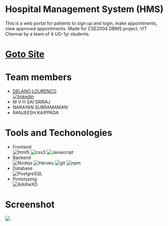 # Hospital Management System (HMS) 
This is a web portal for patients to sign up and login, make appointments, view approved appointments. Made for CSE2004 DBMS project, VIT Chennai by a team of 4 UG-1yr students.

<a href="https://hms-product.herokuapp.com" target="_blank" norefferer noopener><h1>Goto Site</h1></a>

# Team members
* <a href="https://delano-lourenco.web.app/" target="_blank" norefferer noopener>DELANO LOURENCO</a><br><a href="https://www.linkedin.com/in/delano-lourenco-a9022a190" rel="nofollow noreferrer" target="_blank"><img src="https://img.shields.io/badge/-delanolourenco-blue?style=flat-square&logo=Linkedin&logoColor=white&link=https://www.linkedin.com/in/delano-lourenco-a9022a190/" alt="linkedin"></a> 
* M V H SAI SRIRAJ
* NARAYAN SUBRAMANIAN
* RANJEESH KAIPPADA

# Tools and Techonologies
<ul>
   <li>Frontend</li>
   <img alt="html5" src="https://img.shields.io/badge/-HTML5-E34F26?style=flat-square&logo=html5&logoColor=white" />
   <img alt="css3" src="https://img.shields.io/badge/-CSS3-1572B6?style=flat-square&logo=css3&logoColor=white" />
   <img alt="Javascript" src="https://img.shields.io/badge/-Javascript-F7DF1E?style=flat-square&logo=javascript&logoColor=black" />
   <li>Backend</li>
   <img alt="Nodejs" src="https://img.shields.io/badge/-Node.js-43853d?style=flat-square&logo=Node.js&logoColor=white" />
   <img alt="Heroku" src="https://img.shields.io/badge/-Heroku-430098?style=flat-square&logo=heroku&logoColor=white" />
   <img alt="git" src="https://img.shields.io/badge/-Git-F05032?style=flat-square&logo=git&logoColor=white" />
   <img alt="npm" src="https://img.shields.io/badge/-NPM-CB3837?style=flat-square&logo=npm&logoColor=white" /> 
   <li> Database </li>
   <img alt="PostgreSQL" src="https://img.shields.io/badge/-PostgreSQL-336791?style=flat-square&logo=PostgreSQL&logoColor=white" />
   <li> Prototyping </li>
   <img alt="AdobeXD" src="https://img.shields.io/badge/-AdobeXD-FF61F6?style=flat-square&logo=adobe%20xd&logoColor=white" />
</ul>

# Screenshot
<img src="https://media.discordapp.net/attachments/360062738615107605/855839789302546452/unknown.png"></img>
